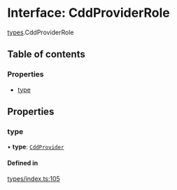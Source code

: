 # Interface: CddProviderRole

[types](../wiki/types).CddProviderRole

## Table of contents

### Properties

- [type](../wiki/types.CddProviderRole#type)

## Properties

### type

• **type**: [`CddProvider`](../wiki/types.RoleType#cddprovider)

#### Defined in

[types/index.ts:105](https://github.com/PolymathNetwork/polymesh-sdk/blob/c6fe1be3/src/types/index.ts#L105)
